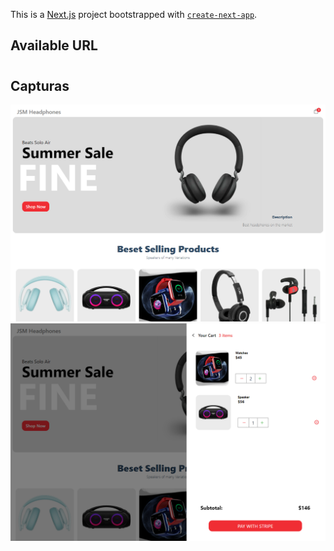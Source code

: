 This is a [Next.js](https://nextjs.org/) project bootstrapped with [`create-next-app`](https://github.com/vercel/next.js/tree/canary/packages/create-next-app).

## Available URL

# 

## Capturas

![alt text](https://github.com/aitorqc/ecommerce/blob/main/public/Captura1.png)
![alt text](https://github.com/aitorqc/ecommerce/blob/main/public/Captura2.png)
